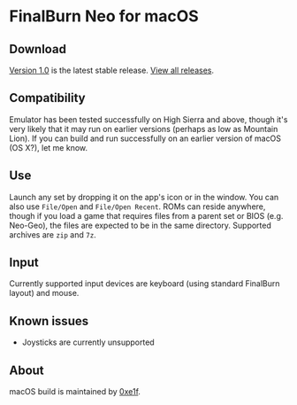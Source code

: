 # FinalBurn Neo for macOS

## Download
[Version 1.0](https://github.com/fbn-mac/FBNeo/releases/tag/macos-v1.0) is the
latest stable release. [View all releases](https://github.com/fbn-mac/FBNeo/releases).

## Compatibility
Emulator has been tested successfully on High Sierra and above, though it's very
likely that it may run on earlier versions (perhaps as low as Mountain Lion). If you
can build and run successfully on an earlier version of macOS (OS X?), let me know.

## Use
Launch any set by dropping it on the app's icon or in the window. You can also
use `File/Open` and `File/Open Recent`. ROMs can reside anywhere, though if you
load a game that requires files from a parent set or BIOS (e.g. Neo-Geo),
the files are expected to be in the same directory. Supported archives
are `zip` and `7z`.

## Input
Currently supported input devices are keyboard (using standard FinalBurn layout)
and mouse.

## Known issues
* Joysticks are currently unsupported

## About
macOS build is maintained by [0xe1f](https://github.com/0xe1f).
